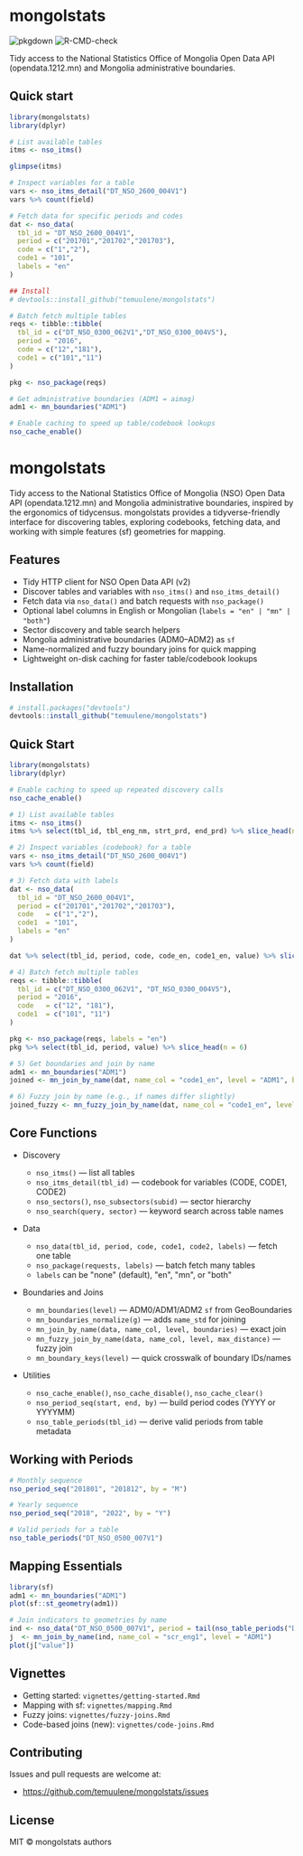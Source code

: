 # mongolstats

![pkgdown](https://github.com/temuulene/mongolstats/actions/workflows/pkgdown.yml/badge.svg) ![R-CMD-check](https://github.com/temuulene/mongolstats/actions/workflows/R-CMD-check.yml/badge.svg)

Tidy access to the National Statistics Office of Mongolia Open Data API (opendata.1212.mn) and Mongolia administrative boundaries.

## Quick start

```r
library(mongolstats)
library(dplyr)

# List available tables
itms <- nso_itms()

glimpse(itms)

# Inspect variables for a table
vars <- nso_itms_detail("DT_NSO_2600_004V1")
vars %>% count(field)

# Fetch data for specific periods and codes
dat <- nso_data(
  tbl_id = "DT_NSO_2600_004V1",
  period = c("201701","201702","201703"),
  code = c("1","2"),
  code1 = "101",
  labels = "en"
)

## Install
# devtools::install_github("temuulene/mongolstats")

# Batch fetch multiple tables
reqs <- tibble::tibble(
  tbl_id = c("DT_NSO_0300_062V1","DT_NSO_0300_004V5"),
  period = "2016",
  code = c("12","181"),
  code1 = c("101","11")
)

pkg <- nso_package(reqs)

# Get administrative boundaries (ADM1 = aimag)
adm1 <- mn_boundaries("ADM1")

# Enable caching to speed up table/codebook lookups
nso_cache_enable()
```
# mongolstats

Tidy access to the National Statistics Office of Mongolia (NSO) Open Data API (opendata.1212.mn) and Mongolia administrative boundaries, inspired by the ergonomics of tidycensus. mongolstats provides a tidyverse-friendly interface for discovering tables, exploring codebooks, fetching data, and working with simple features (sf) geometries for mapping.

## Features

- Tidy HTTP client for NSO Open Data API (v2)
- Discover tables and variables with `nso_itms()` and `nso_itms_detail()`
- Fetch data via `nso_data()` and batch requests with `nso_package()`
- Optional label columns in English or Mongolian (`labels = "en" | "mn" | "both"`)
- Sector discovery and table search helpers
- Mongolia administrative boundaries (ADM0–ADM2) as `sf`
- Name-normalized and fuzzy boundary joins for quick mapping
- Lightweight on-disk caching for faster table/codebook lookups

## Installation

```r
# install.packages("devtools")
devtools::install_github("temuulene/mongolstats")
```

## Quick Start

```r
library(mongolstats)
library(dplyr)

# Enable caching to speed up repeated discovery calls
nso_cache_enable()

# 1) List available tables
itms <- nso_itms()
itms %>% select(tbl_id, tbl_eng_nm, strt_prd, end_prd) %>% slice_head(n = 5)

# 2) Inspect variables (codebook) for a table
vars <- nso_itms_detail("DT_NSO_2600_004V1")
vars %>% count(field)

# 3) Fetch data with labels
dat <- nso_data(
  tbl_id = "DT_NSO_2600_004V1",
  period = c("201701","201702","201703"),
  code   = c("1","2"),
  code1  = "101",
  labels = "en"
)

dat %>% select(tbl_id, period, code, code_en, code1_en, value) %>% slice_head(n = 6)

# 4) Batch fetch multiple tables
reqs <- tibble::tibble(
  tbl_id = c("DT_NSO_0300_062V1", "DT_NSO_0300_004V5"),
  period = "2016",
  code   = c("12", "181"),
  code1  = c("101", "11")
)

pkg <- nso_package(reqs, labels = "en")
pkg %>% select(tbl_id, period, value) %>% slice_head(n = 6)

# 5) Get boundaries and join by name
adm1 <- mn_boundaries("ADM1")
joined <- mn_join_by_name(dat, name_col = "code1_en", level = "ADM1", boundaries = adm1)

# 6) Fuzzy join by name (e.g., if names differ slightly)
joined_fuzzy <- mn_fuzzy_join_by_name(dat, name_col = "code1_en", level = "ADM1", max_distance = 2)
```

## Core Functions

- Discovery
  - `nso_itms()` — list all tables
  - `nso_itms_detail(tbl_id)` — codebook for variables (CODE, CODE1, CODE2)
  - `nso_sectors()`, `nso_subsectors(subid)` — sector hierarchy
  - `nso_search(query, sector)` — keyword search across table names

- Data
  - `nso_data(tbl_id, period, code, code1, code2, labels)` — fetch one table
  - `nso_package(requests, labels)` — batch fetch many tables
  - `labels` can be "none" (default), "en", "mn", or "both"

- Boundaries and Joins
  - `mn_boundaries(level)` — ADM0/ADM1/ADM2 `sf` from GeoBoundaries
  - `mn_boundaries_normalize(g)` — adds `name_std` for joining
  - `mn_join_by_name(data, name_col, level, boundaries)` — exact join
  - `mn_fuzzy_join_by_name(data, name_col, level, max_distance)` — fuzzy join
  - `mn_boundary_keys(level)` — quick crosswalk of boundary IDs/names

- Utilities
  - `nso_cache_enable()`, `nso_cache_disable()`, `nso_cache_clear()`
  - `nso_period_seq(start, end, by)` — build period codes (YYYY or YYYYMM)
  - `nso_table_periods(tbl_id)` — derive valid periods from table metadata

## Working with Periods

```r
# Monthly sequence
nso_period_seq("201801", "201812", by = "M")

# Yearly sequence
nso_period_seq("2018", "2022", by = "Y")

# Valid periods for a table
nso_table_periods("DT_NSO_0500_007V1")
```

## Mapping Essentials

```r
library(sf)
adm1 <- mn_boundaries("ADM1")
plot(sf::st_geometry(adm1))

# Join indicators to geometries by name
ind <- nso_data("DT_NSO_0500_007V1", period = tail(nso_table_periods("DT_NSO_0500_007V1"), 1), labels = "en")
j  <- mn_join_by_name(ind, name_col = "scr_eng1", level = "ADM1")
plot(j["value"])
```

## Vignettes

- Getting started: `vignettes/getting-started.Rmd`
- Mapping with sf: `vignettes/mapping.Rmd`
- Fuzzy joins: `vignettes/fuzzy-joins.Rmd`
- Code-based joins (new): `vignettes/code-joins.Rmd`

## Contributing

Issues and pull requests are welcome at:
- https://github.com/temuulene/mongolstats/issues

## License

MIT © mongolstats authors
